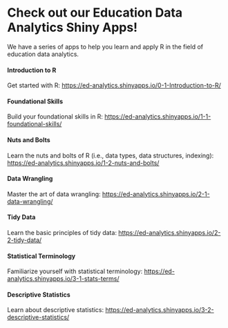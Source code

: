 # Check out our Education Data Analytics Shiny Apps!

We have a series of apps to help you learn and apply R in the field of education data analytics. 

#### Introduction to R
Get started with R: https://ed-analytics.shinyapps.io/0-1-Introduction-to-R/

#### Foundational Skills
Build your foundational skills in R: https://ed-analytics.shinyapps.io/1-1-foundational-skills/ 

#### Nuts and Bolts
Learn the nuts and bolts of R (i.e., data types, data structures, indexing): https://ed-analytics.shinyapps.io/1-2-nuts-and-bolts/

#### Data Wrangling
Master the art of data wrangling: https://ed-analytics.shinyapps.io/2-1-data-wrangling/

#### Tidy Data
Learn the basic principles of tidy data: https://ed-analytics.shinyapps.io/2-2-tidy-data/

#### Statistical Terminology
Familiarize yourself with statistical terminology: https://ed-analytics.shinyapps.io/3-1-stats-terms/

#### Descriptive Statistics
Learn about descriptive statistics: https://ed-analytics.shinyapps.io/3-2-descriptive-statistics/
